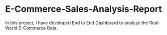 # E-Commerce-Sales-Analysis-Report
In this project, I have developed End to End Dashboard to analyze the Real-World E-Commerce Data.

